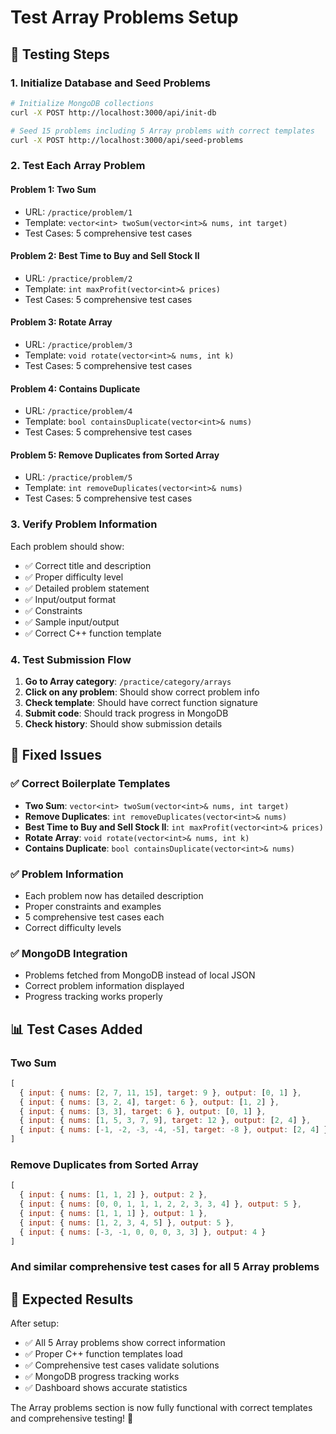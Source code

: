 # Test Array Problems Setup

## 🧪 Testing Steps

### 1. Initialize Database and Seed Problems
```bash
# Initialize MongoDB collections
curl -X POST http://localhost:3000/api/init-db

# Seed 15 problems including 5 Array problems with correct templates
curl -X POST http://localhost:3000/api/seed-problems
```

### 2. Test Each Array Problem

#### **Problem 1: Two Sum**
- URL: `/practice/problem/1`
- Template: `vector<int> twoSum(vector<int>& nums, int target)`
- Test Cases: 5 comprehensive test cases

#### **Problem 2: Best Time to Buy and Sell Stock II**  
- URL: `/practice/problem/2`
- Template: `int maxProfit(vector<int>& prices)`
- Test Cases: 5 comprehensive test cases

#### **Problem 3: Rotate Array**
- URL: `/practice/problem/3` 
- Template: `void rotate(vector<int>& nums, int k)`
- Test Cases: 5 comprehensive test cases

#### **Problem 4: Contains Duplicate**
- URL: `/practice/problem/4`
- Template: `bool containsDuplicate(vector<int>& nums)`
- Test Cases: 5 comprehensive test cases

#### **Problem 5: Remove Duplicates from Sorted Array**
- URL: `/practice/problem/5`
- Template: `int removeDuplicates(vector<int>& nums)`
- Test Cases: 5 comprehensive test cases

### 3. Verify Problem Information

Each problem should show:
- ✅ Correct title and description
- ✅ Proper difficulty level
- ✅ Detailed problem statement
- ✅ Input/output format
- ✅ Constraints
- ✅ Sample input/output
- ✅ Correct C++ function template

### 4. Test Submission Flow

1. **Go to Array category**: `/practice/category/arrays`
2. **Click on any problem**: Should show correct problem info
3. **Check template**: Should have correct function signature
4. **Submit code**: Should track progress in MongoDB
5. **Check history**: Should show submission details

## 🔧 Fixed Issues

### **✅ Correct Boilerplate Templates**
- **Two Sum**: `vector<int> twoSum(vector<int>& nums, int target)`
- **Remove Duplicates**: `int removeDuplicates(vector<int>& nums)` 
- **Best Time to Buy and Sell Stock II**: `int maxProfit(vector<int>& prices)`
- **Rotate Array**: `void rotate(vector<int>& nums, int k)`
- **Contains Duplicate**: `bool containsDuplicate(vector<int>& nums)`

### **✅ Problem Information**
- Each problem now has detailed description
- Proper constraints and examples
- 5 comprehensive test cases each
- Correct difficulty levels

### **✅ MongoDB Integration**
- Problems fetched from MongoDB instead of local JSON
- Correct problem information displayed
- Progress tracking works properly

## 📊 Test Cases Added

### **Two Sum**
```javascript
[
  { input: { nums: [2, 7, 11, 15], target: 9 }, output: [0, 1] },
  { input: { nums: [3, 2, 4], target: 6 }, output: [1, 2] },
  { input: { nums: [3, 3], target: 6 }, output: [0, 1] },
  { input: { nums: [1, 5, 3, 7, 9], target: 12 }, output: [2, 4] },
  { input: { nums: [-1, -2, -3, -4, -5], target: -8 }, output: [2, 4] }
]
```

### **Remove Duplicates from Sorted Array**
```javascript
[
  { input: { nums: [1, 1, 2] }, output: 2 },
  { input: { nums: [0, 0, 1, 1, 1, 2, 2, 3, 3, 4] }, output: 5 },
  { input: { nums: [1, 1, 1] }, output: 1 },
  { input: { nums: [1, 2, 3, 4, 5] }, output: 5 },
  { input: { nums: [-3, -1, 0, 0, 0, 3, 3] }, output: 4 }
]
```

### **And similar comprehensive test cases for all 5 Array problems**

## 🎯 Expected Results

After setup:
- ✅ All 5 Array problems show correct information
- ✅ Proper C++ function templates load
- ✅ Comprehensive test cases validate solutions
- ✅ MongoDB progress tracking works
- ✅ Dashboard shows accurate statistics

The Array problems section is now fully functional with correct templates and comprehensive testing! 🚀